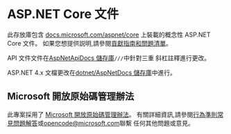 # <a name="aspnet-core-docs"></a>ASP.NET Core 文件

此存放庫包含 [docs.microsoft.com/aspnet/core](https://docs.microsoft.com/aspnet/core) 上裝載的概念性 ASP.NET Core 文件。 如果您想提供説明,請參閱[貢獻指南](CONTRIBUTING.md)[和問題清單](https://github.com/dotnet/AspNetCore.Docs/issues)。

API 文件文件在[AspNetApiDocs 儲存庫](https://github.com/dotnet/AspNetApiDocs)`///`中針對三重 斜杠註釋進行更改。

ASP.NET 4.x 文檔更改在[dotnet/AspNetDocs 儲存庫](https://github.com/dotnet/AspNetDocs)中進行。

## <a name="microsoft-open-source-code-of-conduct"></a>Microsoft 開放原始碼管理辦法

此專案採用了 [Microsoft 開放原始碼管理辦法](https://opensource.microsoft.com/codeofconduct/)。
有關詳細資訊,請參閱[行為準則常見問題解答](https://opensource.microsoft.com/codeofconduct/faq/)或[opencode@microsoft.com](mailto:opencode@microsoft.com)聯繫 任何其他問題或意見。